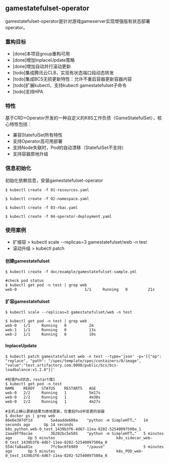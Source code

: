 ## gamestatefulset-operator

gamestatefulset-operator是针对游戏gameserver实现增强版有状态部署operator。 

### 重构目标

* [done]本项目group重构可用
* [done]增加InplaceUpdate策略
* [done]增加自动并行滚动更新
* [todo]集成腾讯云CLB，实现有状态端口段动态转发
* [todo]集成BCS无损更新特性：允许不重启容器更新容器内容
* [todo]扩展kubectl，支持kubectl gamestatefulset子命令
* [todo]支持HPA

### 特性

基于CRD+Operator开发的一种自定义的K8S工作负债（GameStatefulSet），核心特性包括：

* 兼容StatefulSet所有特性
* 支持Operator高可用部署
* 支持Node失联时，Pod的自动漂移（StatefulSet不支持）  
* 支持容器原地升级

### 信息初始化

初始化依赖信息，安装gamestatefulset-operator

```shell
$ kubectl create -f 01-resources.yaml

$ kubectl create -f 02-namespace.yaml

$ kubectl create -f 03-rbac.yaml

$ kubectl create -f 04-operator-deployment.yaml
```

### 使用案例

* 扩缩容 > kubectl scale --replicas=3 gamestatefulset/web -n test 
* 滚动升级 > kubectl patch 

#### 创建gamestatefulset

```shell
$ kubectl create -f doc/example/gamestatefulset-sample.yml

#check pod status
$ kubectl get pod -n test | grep web 
web-0                              1/1     Running   0         21s
```

#### 扩容gamestatefulset

```shell
$ kubectl scale --replicas=3 gamestatefulset/web -n test 

$ kubectl get pod -n test | grep web 
web-0   1/1     Running   0          2m
web-1   1/1     Running   0          13s
web-2   1/1     Running   0          10s
```

#### InplaceUpdate

```shell
$ kubectl patch gamestatefulset web -n test --type='json' -p='[{"op": "replace", "path": "/spec/template/spec/containers/0/image", "value":"test.artifactory.com:8090/public/bcs/bcs-loadbalance:v1.2.0"}]'

#检查Pod状态，restart增1
$ kubectl get pod -n test
NAME    READY   STATUS    RESTARTS   AGE
web-0   2/2     Running   1          5m17s
web-0   2/2     Running   1          4m30s
web-0   2/2     Running   1          4m27s

#主机上确认更新结果为原地更新，仅重启Pod中变更的容器
$ docker ps | grep web 
86e6e387df1d        5a4aadde608a    "python -m SimpleHTT…"   14 seconds ago      Up 14 seconds                           k8s_python_web-0_test_1439b3f6-4d67-11ea-8202-52540097500a_1
2aaa9ff0acae        3b282bc5e585    "python -m SimpleHTT…"   5 minutes ago       Up 5 minutes                           k8s_sidecar_web-0_test_1439b3f6-4d67-11ea-8202-52540097500a_0
554cfa8aa81e        7fc9ac0fb989    "/pause"                 5 minutes ago       Up 5 minutes                           k8s_POD_web-0_test_1439b3f6-4d67-11ea-8202-52540097500a_0
```
